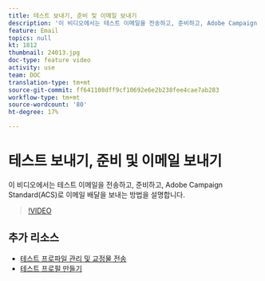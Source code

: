 ```yaml
---
title: 테스트 보내기, 준비 및 이메일 보내기
description: '이 비디오에서는 테스트 이메일을 전송하고, 준비하고, Adobe Campaign Standard(ACS)로 이메일 배달을 보내는 방법을 설명합니다. '
feature: Email
topics: null
kt: 1812
thumbnail: 24013.jpg
doc-type: feature video
activity: use
team: DOC
translation-type: tm+mt
source-git-commit: ff641108dff9cf10692e6e2b238fee4cae7ab283
workflow-type: tm+mt
source-wordcount: '80'
ht-degree: 17%

---
```



# 테스트 보내기, 준비 및 이메일 보내기

이 비디오에서는 테스트 이메일을 전송하고, 준비하고, Adobe Campaign Standard(ACS)로 이메일 배달을 보내는 방법을 설명합니다.

>[!VIDEO](https://video.tv.adobe.com/v/24013/)

## 추가 리소스

* [테스트 프로파일 관리 및 교정물 전송](https://docs.adobe.com/content/help/en/campaign-standard/using/testing-and-sending/preparing-and-testing-messages/managing-test-profiles-and-sending-proofs.html)
* [테스트 프로필 만들기](/help/profiles-and-audiences/creating-a-profile.md)

